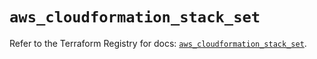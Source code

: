 # `aws_cloudformation_stack_set`

Refer to the Terraform Registry for docs: [`aws_cloudformation_stack_set`](https://registry.terraform.io/providers/hashicorp/aws/6.15.0/docs/resources/cloudformation_stack_set).
